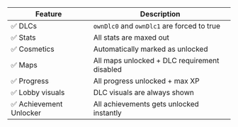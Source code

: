 | Feature           | Description                                               |
| ----------------- | --------------------------------------------------------- |
| ✅ DLCs            | `ownDlc0` and `ownDlc1` are forced to true                |
| ✅ Stats           | All stats are maxed out                                   |
| ✅ Cosmetics       | Automatically marked as unlocked                          |
| ✅ Maps            | All maps unlocked + DLC requirement disabled              |
| ✅ Progress        | All progress unlocked + max XP                            |
| ✅ Lobby visuals   | DLC visuals are always shown                              |
| ✅ Achievement Unlocker| All achievements gets unlocked instantly               

